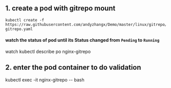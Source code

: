 ## 1. create a pod with gitrepo mount
```
kubectl create -f https://raw.githubusercontent.com/andyzhangx/Demo/master/linux/gitrepo/nginx-gitrepo.yaml
```

#### watch the status of pod until its Status changed from `Pending` to `Running`
watch kubectl describe po nginx-gitrepo

## 2. enter the pod container to do validation
kubectl exec -it nginx-gitrepo -- bash

```
```
